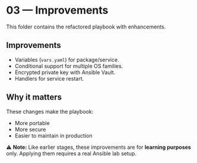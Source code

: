 # 03 — Improvements

This folder contains the refactored playbook with enhancements.

## Improvements
- Variables (`vars.yaml`) for package/service.
- Conditional support for multiple OS families.
- Encrypted private key with Ansible Vault.
- Handlers for service restart.

## Why it matters
These changes make the playbook:
- More portable
- More secure
- Easier to maintain in production

⚠️ **Note:** Like earlier stages, these improvements are for **learning purposes** only. Applying them requires a real Ansible lab setup.
